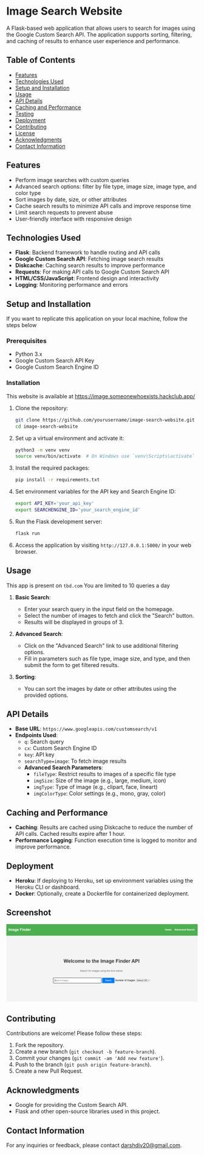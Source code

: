 # Image Search Website

A Flask-based web application that allows users to search for images using the Google Custom Search API. The application supports sorting, filtering, and caching of results to enhance user experience and performance.

## Table of Contents
- [Features](#features)
- [Technologies Used](#technologies-used)
- [Setup and Installation](#setup-and-installation)
- [Usage](#usage)
- [API Details](#api-details)
- [Caching and Performance](#caching-and-performance)
- [Testing](#testing)
- [Deployment](#deployment)
- [Contributing](#contributing)
- [License](#license)
- [Acknowledgments](#acknowledgments)
- [Contact Information](#contact-information)

## Features
- Perform image searches with custom queries
- Advanced search options: filter by file type, image size, image type, and color type
- Sort images by date, size, or other attributes
- Cache search results to minimize API calls and improve response time
- Limit search requests to prevent abuse
- User-friendly interface with responsive design

## Technologies Used
- **Flask**: Backend framework to handle routing and API calls
- **Google Custom Search API**: Fetching image search results
- **Diskcache**: Caching search results to improve performance
- **Requests**: For making API calls to Google Custom Search API
- **HTML/CSS/JavaScript**: Frontend design and interactivity
- **Logging**: Monitoring performance and errors

## Setup and Installation
If you want to replicate this application on your local machine, follow the steps below
### Prerequisites
- Python 3.x
- Google Custom Search API Key
- Google Custom Search Engine ID

### Installation
This website is available at https://image.someonewhoexists.hackclub.app/

1. Clone the repository:
    ```bash
    git clone https://github.com/yourusername/image-search-website.git
    cd image-search-website
    ```

2. Set up a virtual environment and activate it:
    ```bash
    python3 -m venv venv
    source venv/bin/activate  # On Windows use `venv\Scripts\activate`
    ```

3. Install the required packages:
    ```bash
    pip install -r requirements.txt
    ```

4. Set environment variables for the API key and Search Engine ID:
    ```bash
    export API_KEY='your_api_key'
    export SEARCHENGINE_ID='your_search_engine_id'
    ```

5. Run the Flask development server:
    ```bash
    flask run
    ```

6. Access the application by visiting `http://127.0.0.1:5000/` in your web browser.

## Usage
This app is present on `tbd.com`
You are limited to 10 queries a day
1. **Basic Search**:
   - Enter your search query in the input field on the homepage.
   - Select the number of images to fetch and click the "Search" button.
   - Results will be displayed in groups of 3.

2. **Advanced Search**:
   - Click on the "Advanced Search" link to use additional filtering options.
   - Fill in parameters such as file type, image size, and type, and then submit the form to get filtered results.

3. **Sorting**:
   - You can sort the images by date or other attributes using the provided options.

## API Details
- **Base URL**: `https://www.googleapis.com/customsearch/v1`
- **Endpoints Used**:
  - `q`: Search query
  - `cx`: Custom Search Engine ID
  - `key`: API key
  - `searchType=image`: To fetch image results
  - **Advanced Search Parameters**:
    - `fileType`: Restrict results to images of a specific file type
    - `imgSize`: Size of the image (e.g., large, medium, icon)
    - `imgType`: Type of image (e.g., clipart, face, lineart)
    - `imgColorType`: Color settings (e.g., mono, gray, color)

## Caching and Performance
- **Caching**: Results are cached using Diskcache to reduce the number of API calls. Cached results expire after 1 hour.
- **Performance Logging**: Function execution time is logged to monitor and improve performance.

## Deployment
- **Heroku**: If deploying to Heroku, set up environment variables using the Heroku CLI or dashboard.
- **Docker**: Optionally, create a Dockerfile for containerized deployment.

## Screenshot
![alt text](image.png)

## Contributing
Contributions are welcome! Please follow these steps:
1. Fork the repository.
2. Create a new branch (`git checkout -b feature-branch`).
3. Commit your changes (`git commit -am 'Add new feature'`).
4. Push to the branch (`git push origin feature-branch`).
5. Create a new Pull Request.

## Acknowledgments
- Google for providing the Custom Search API.
- Flask and other open-source libraries used in this project.

## Contact Information
For any inquiries or feedback, please contact [darshdiv20@gmail.com](mailto:darshdiv20@gmail.com).
